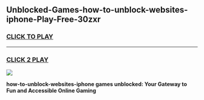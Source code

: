 
## Unblocked-Games-how-to-unblock-websites-iphone-Play-Free-30zxr
<h3>
<a href="https://premium76.site?title=how-to-unblock-websites-iphone&ref=21A">CLICK TO PLAY</a></h3>
<hr>

<h3>
<a href="https://premium76.site?title=how-to-unblock-websites-iphone&ref=21A">CLICK 2 PLAY</a>
  
</h3>

<a href="https://premium76.site?title=how-to-unblock-websites-iphone&ref=21A"><img src="https://clearcache.store/games.png"></a>


**how-to-unblock-websites-iphone games unblocked: Your Gateway to Fun and Accessible Online Gaming**
